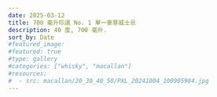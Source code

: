 ```yaml
---
date: 2025-03-12
title: 700 毫升珍選 No. 1 單一麥芽威士忌
description: 40 度, 700 毫升.
sort_by: Date
#featured_image: 
#featured: true
#type: gallery
#categories: ["whisky", "macallan"]
#resources:
#  - src: macallan/20_30_40_50/PXL_20241004_100905984.jpg
---
```

